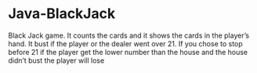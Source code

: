 # Java-BlackJack
Black Jack game. It counts the cards and it shows the cards in the player’s hand. It bust if the player or the dealer went over 21. If you chose to stop before 21 if the player get the lower number than the house and the house didn’t bust the player will lose

